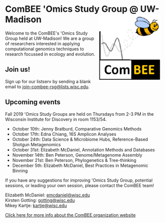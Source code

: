 # ComBEE 'Omics Study Group @ UW-Madison  <img align="right" width="200" src="img/combee-sticker.png">

Welcome to the ComBEE's 'Omics Study Group held at UW-Madison! We are a group of researchers interested in applying computational genomics techniques to research focussed in ecology and evolution. 

## Join us!
Sign up for our listserv by sending a blank email to [join-combee-rsg@lists.wisc.edu](mailto:join-combee-rsg@lists.wisc.edu).

## Upcoming events
Fall 2019 'Omics Study Groups are held on Thursdays from 2-3 PM in the Wisconsin Institute for Discovery in room 1153/54. 

- October 10th: Jenny Bratburd, Comparative Genomics Methods
- October 17th: Edna Chiang, 16S Amplicon Analyses
- October 24th: Data Science & Microbiome Hubs, Reference-Based Shotgun Metagenomics
- October 31st: Elizabeth McDaniel, Annotation Methods and Databases
- November 14th: Ben Peterson, Genome/Metagenome Assembly
- November 21st: Ben Peterson, Phylogenetics & Tree-thinking
- December 5th: Elizabeth McDaniel, Best Practices in Metagenomic Binning

If you have any suggestions for improving 'Omics Study Group, potential sessions, or leading your own session, please contact the ComBEE team! 

Elizabeth McDaniel: emcdaniel@wisc.edu  
Kirsten Gotting: gotting@wisc.edu  
Mikey Kartje: kartje@wisc.edu  

[Click here for more info about the ComBEE organization website](https://combee-uw-madison.github.io/studyGroup/)



